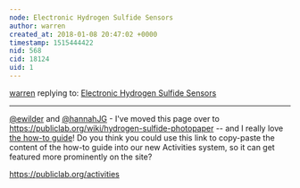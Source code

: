 ```yaml
---
node: Electronic Hydrogen Sulfide Sensors
author: warren
created_at: 2018-01-08 20:47:02 +0000
timestamp: 1515444422
nid: 568
cid: 18124
uid: 1
---
```




[warren](../profile/warren) replying to: [Electronic Hydrogen Sulfide Sensors](../wiki/hydrogen-sulfide-sensor)

----
[@ewilder](/profile/ewilder) and [@hannahJG](/profile/hannahJG) - I've moved this page over to https://publiclab.org/wiki/hydrogen-sulfide-photopaper -- and I really love [the how-to guide](https://publiclab.org/wiki/hydrogen-sulfide-photopaper#How+to+Guide)! Do you think you could use this link to copy-paste the content of the how-to guide into our new Activities system, so it can get featured more prominently on the site? 

https://publiclab.org/activities